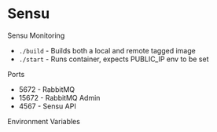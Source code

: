 # Sensu

Sensu Monitoring

* `./build` - Builds both a local and remote tagged image
* `./start` - Runs container, expects PUBLIC_IP env to be set

Ports

* 5672  - RabbitMQ
* 15672 - RabbitMQ Admin
* 4567  - Sensu API

Environment Variables
